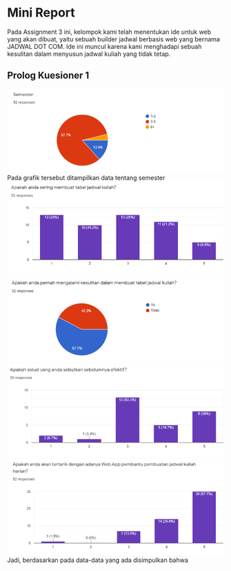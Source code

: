 # Mini Report

Pada Assignment 3 ini, kelompok kami telah menentukan ide untuk web yang akan dibuat, yaitu sebuah builder jadwal berbasis web yang bernama JADWAL DOT COM. Ide ini muncul karena kami menghadapi sebuah kesulitan dalam menyusun jadwal kuliah yang tidak tetap.  

## Prolog Kuesioner 1
<img src="Dokumentasi/chart1.png"/>
Pada grafik tersebut ditampilkan data tentang semester 

<img src="Dokumentasi/chart2.png"/>

<img src="Dokumentasi/chart3.png"/>

<img src="Dokumentasi/chart4.png"/>

<img src="Dokumentasi/chart5.png"/>
Jadi, berdasarkan pada data-data yang ada disimpulkan bahwa
